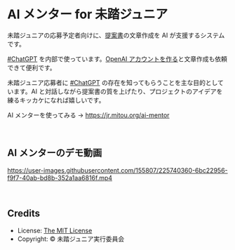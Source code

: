 # AI メンター for 未踏ジュニア

未踏ジュニアの応募予定者向けに、[提案書](https://jr.mitou.org/download)の文章作成を AI が支援するシステムです。

[#ChatGPT](https://twitter.com/hashtag/ChatGPT) を内部で使っています。[OpenAI アカウントを作る](https://chat.openai.com/chat)と文章作成も依頼できて便利です。

未踏ジュニア応募者に [#ChatGPT](https://twitter.com/hashtag/ChatGPT) の存在を知ってもらうことを主な目的としています。AI と対話しながら提案書の質を上げたり、プロジェクトのアイデアを練るキッカケになれば嬉しいです。

AI メンターを使ってみる → https://jr.mitou.org/ai-mentor

<br>

## AI メンターのデモ動画

https://user-images.githubusercontent.com/155807/225740360-6bc22956-f9f7-40ab-bd8b-352a1aa6816f.mp4

<br>

## Credits

- License: [The MIT License](https://github.com/mitou/ai-mentor/blob/main/LICENSE.md)
- Copyright: &copy; 未踏ジュニア実行委員会
